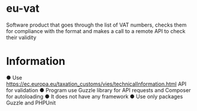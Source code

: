 # eu-vat
Software product that goes through the list of VAT numbers, checks them for compliance with the format and makes a call to a remote API to check their validity

# Information

● Use https://ec.europa.eu/taxation_customs/vies/technicalInformation.html API for validation
● Program use Guzzle library for API requests and Composer for autoloading
● It does not have any framework
● Use only packages Guzzle and PHPUnit
